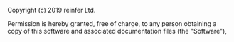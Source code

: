Copyright (c) 2019 reinfer Ltd.

Permission is hereby granted, free of charge, to any person obtaining a copy
of this software and associated documentation files (the "Software"),